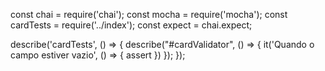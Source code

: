 const chai = require('chai');
const mocha = require('mocha');
const cardTests = require('../index');
const expect = chai.expect;

describe('cardTests', () => {
  describe("#cardValidator", () => {
      it('Quando o campo estiver vazio', () => {
          assert
      })
  });
});